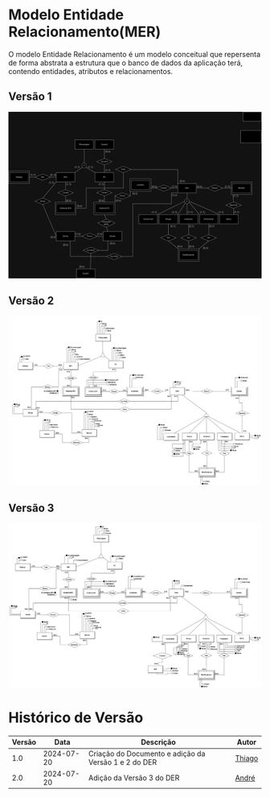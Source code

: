 # Modelo Entidade Relacionamento(MER)
O modelo Entidade Relacionamento é um modelo conceitual que repersenta de forma abstrata a estrutura 
que o banco de dados da aplicação terá, contendo entidades, atributos e relacionamentos.

## Versão 1
<img src= './../../Images/DER-TerrariaV1.png'>

## Versão 2
<img src= './../../Images/DER-TerrariaV2.png'>

## Versão 3 
<img src= './../../Images/DER-TerrariaV3.png'>

# Histórico de Versão

| Versão | Data       | Descrição                                     | Autor       |
|--------|------------|-----------------------------------------------|-------------|
| 1.0    | 2024-07-20 | Criação do Documento e adição da Versão 1 e 2 do DER        | [Thiago](https://github.com/Thiab394)  |
| 2.0    | 2024-07-20 | Adição da Versão 3 do DER        | [André](https://github.com/AGoretti)

